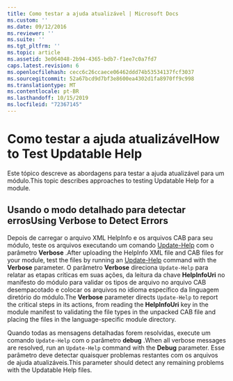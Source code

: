```yaml
---
title: Como testar a ajuda atualizável | Microsoft Docs
ms.custom: ''
ms.date: 09/12/2016
ms.reviewer: ''
ms.suite: ''
ms.tgt_pltfrm: ''
ms.topic: article
ms.assetid: 3e064048-2b94-4365-bdb7-f1ee7c0a7fd7
caps.latest.revision: 6
ms.openlocfilehash: cecc6c26ccaece06462ddd74b53534137fcf3037
ms.sourcegitcommit: 52a67bcd9d7bf3e8600ea4302d1fa8970ff9c998
ms.translationtype: MT
ms.contentlocale: pt-BR
ms.lasthandoff: 10/15/2019
ms.locfileid: "72367145"
---
```

# <a name="how-to-test-updatable-help"></a><span data-ttu-id="0de8d-102">Como testar a ajuda atualizável</span><span class="sxs-lookup"><span data-stu-id="0de8d-102">How to Test Updatable Help</span></span>

<span data-ttu-id="0de8d-103">Este tópico descreve as abordagens para testar a ajuda atualizável para um módulo.</span><span class="sxs-lookup"><span data-stu-id="0de8d-103">This topic describes approaches to testing Updatable Help for a module.</span></span>

## <a name="using-verbose-to-detect-errors"></a><span data-ttu-id="0de8d-104">Usando o modo detalhado para detectar erros</span><span class="sxs-lookup"><span data-stu-id="0de8d-104">Using Verbose to Detect Errors</span></span>

<span data-ttu-id="0de8d-105">Depois de carregar o arquivo XML HelpInfo e os arquivos CAB para seu módulo, teste os arquivos executando um comando [Update-Help](/powershell/module/Microsoft.PowerShell.Core/Update-Help) com o parâmetro **Verbose** .</span><span class="sxs-lookup"><span data-stu-id="0de8d-105">After uploading the HelpInfo XML file and CAB files for your module, test the files by running an [Update-Help](/powershell/module/Microsoft.PowerShell.Core/Update-Help) command with the **Verbose** parameter.</span></span> <span data-ttu-id="0de8d-106">O parâmetro **Verbose** direciona `Update-Help` para relatar as etapas críticas em suas ações, da leitura da chave **HelpInfoUri** no manifesto do módulo para validar os tipos de arquivo no arquivo CAB desempacotado e colocar os arquivos no idioma específico da linguagem diretório do módulo.</span><span class="sxs-lookup"><span data-stu-id="0de8d-106">The **Verbose** parameter directs `Update-Help` to report the critical steps in its actions, from reading the **HelpInfoUri** key in the module manifest to validating the file types in the unpacked CAB file and placing the files in the language-specific module directory.</span></span>

<span data-ttu-id="0de8d-107">Quando todas as mensagens detalhadas forem resolvidas, execute um comando `Update-Help` com o parâmetro **debug** .</span><span class="sxs-lookup"><span data-stu-id="0de8d-107">When all verbose messages are resolved, run an `Update-Help` command with the **Debug** parameter.</span></span> <span data-ttu-id="0de8d-108">Esse parâmetro deve detectar quaisquer problemas restantes com os arquivos de ajuda atualizáveis.</span><span class="sxs-lookup"><span data-stu-id="0de8d-108">This parameter should detect any remaining problems with the Updatable Help files.</span></span>